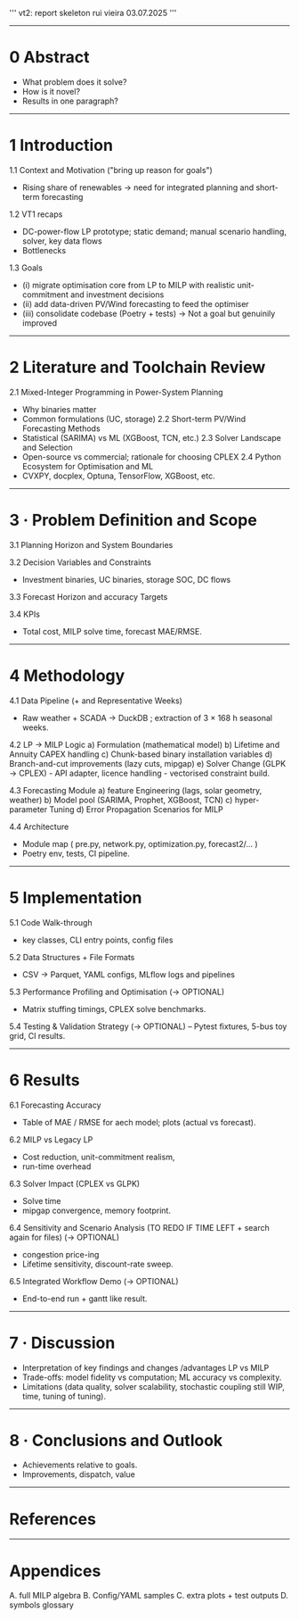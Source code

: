 '''
vt2: report skeleton 
rui vieira 
03.07.2025
'''

---
# 0  Abstract

- What problem does it solve?
- How is it novel?
- Results in one paragraph?

---
# 1  Introduction

1.1 Context and Motivation ("bring up reason for goals")
- Rising share of renewables → need for integrated planning and short-term forecasting

1.2 VT1 recaps
- DC-power-flow LP prototype; static demand; manual scenario handling, solver, key data flows
- Bottlenecks

1.3 Goals
- (i) migrate optimisation core from LP to MILP with realistic unit-commitment and investment decisions
- (ii) add data-driven PV/Wind forecasting to feed the optimiser
- (iii) consolidate codebase (Poetry + tests) -> Not a goal but genuinily improved

---
# 2 Literature and Toolchain Review 

2.1 Mixed-Integer Programming in Power-System Planning
- Why binaries matter
- Common formulations (UC, storage)
2.2 Short-term PV/Wind Forecasting Methods
- Statistical (SARIMA) vs ML (XGBoost, TCN, etc.)
2.3 Solver Landscape and Selection
- Open-source vs commercial; rationale for choosing CPLEX
2.4 Python Ecosystem for Optimisation and ML
- CVXPY, docplex, Optuna, TensorFlow, XGBoost, etc.

---
# 3 · Problem Definition and Scope 

3.1 Planning Horizon and System Boundaries

3.2 Decision Variables and Constraints
- Investment binaries, UC binaries, storage SOC, DC flows

3.3 Forecast Horizon and accuracy Targets

3.4 KPIs
- Total cost, MILP solve time, forecast MAE/RMSE.

---
# 4 Methodology

4.1 Data Pipeline (+ and Representative Weeks)
- Raw weather + SCADA → DuckDB ; extraction of 3 × 168 h seasonal weeks.

4.2 LP → MILP Logic
	a) Formulation (mathematical model)
	b) Lifetime and Annuity CAPEX handling
	c) Chunk-based binary installation variables
	d) Branch-and-cut improvements (lazy cuts, mipgap)
	e) Solver Change (GLPK → CPLEX)
		- API adapter, licence handling
		- vectorised constraint build.

4.3 Forecasting Module
	a) feature Engineering (lags, solar geometry, weather)
	b) Model pool (SARIMA, Prophet, XGBoost, TCN)
	c) hyper-parameter Tuning
	d) Error Propagation Scenarios for MILP

4.4 Architecture
- Module map ( pre.py, network.py, optimization.py, forecast2/… )
- Poetry env, tests, CI pipeline.

---
# 5 Implementation 
5.1 Code Walk-through
- key classes, CLI entry points, config files

5.2 Data Structures + File Formats
- CSV → Parquet, YAML configs, MLflow logs and pipelines

5.3 Performance Profiling and Optimisation (→ OPTIONAL) 
- Matrix stuffing timings, CPLEX solve benchmarks. 

5.4 Testing & Validation Strategy (→ OPTIONAL)
– Pytest fixtures, 5-bus toy grid, CI results.

---
# 6 Results
6.1 Forecasting Accuracy
- Table of MAE / RMSE for aech model; plots (actual vs forecast).

6.2 MILP vs Legacy LP
- Cost reduction, unit-commitment realism,
- run-time overhead

6.3 Solver Impact (CPLEX vs GLPK)
- Solve time
- mipgap convergence, memory footprint.

6.4 Sensitivity and Scenario Analysis (TO REDO IF TIME LEFT + search again for files) (→ OPTIONAL) 
- congestion price-ing
- Lifetime sensitivity, discount-rate sweep.

6.5 Integrated Workflow Demo (→ OPTIONAL) 
- End-to-end run + gantt like result.

---
# 7 · Discussion
- Interpretation of key findings and changes /advantages LP vs MILP
- Trade-offs: model fidelity vs computation; ML accuracy vs complexity.
- Limitations (data quality, solver scalability, stochastic coupling still WIP, time, tuning of tuning).

---
# 8 · Conclusions and Outlook
- Achievements relative to goals.
- Improvements, dispatch, value

---
# References

---
# Appendices
A. full MILP algebra
B. Config/YAML samples
C. extra plots + test outputs
D. symbols glossary





